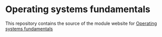 # Operating systems fundamentals

This repository contains the source of the module website for
<a href="http://davidkendall.github.io/kf4005"> Operating systems fundamentals</a>
